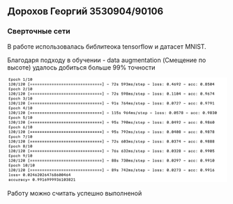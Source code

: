 ## Дорохов Георгий 3530904/90106

### Сверточные сети 

В работе использовалась библитеока tensorflow и датасет MNIST.

Благодаря подходу в обучении - data augmentation (Смещение по высоте) удалось добиться больше 99% точности 

![img_1.png](img_1.png)

Работу можно считать успешно выполненой